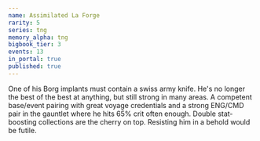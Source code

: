 ```yaml
---
name: Assimilated La Forge
rarity: 5
series: tng
memory_alpha: tng
bigbook_tier: 3
events: 13
in_portal: true
published: true
---
```


One of his Borg implants must contain a swiss army knife. He's no longer the best of the best at anything, but still strong in many areas. A competent base/event pairing with great voyage credentials and a strong ENG/CMD pair in the gauntlet where he hits 65% crit often enough. Double stat-boosting collections are the cherry on top. Resisting him in a behold would be futile.
